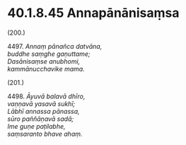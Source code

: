 # 40.1.8.45 Annapānānisaṃsa

(200.)

4497\. _Annaṃ pānañca datvāna,_  
_buddhe saṃghe gaṇuttame;_  
_Dasānisaṃse anubhomi,_  
_kammānucchavike mama._  

(201.)

4498\. _Āyuvā balavā dhīro,_  
_vaṇṇavā yasavā sukhī;_  
_Lābhī annassa pānassa,_  
_sūro paññāṇavā sadā;_  
_Ime guṇe paṭilabhe,_  
_saṃsaranto bhave ahaṃ._
